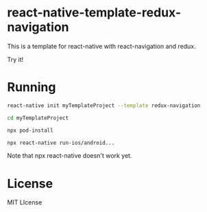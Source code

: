 # react-native-template-redux-navigation

This is a template for react-native with react-navigation and redux.

Try it!

# Running

```sh
react-native init myTemplateProject --template redux-navigation

cd myTemplateProject

npx pod-install

npx react-native run-ios/android...
```

Note that npx react-native doesn't work yet.

# License

MIT LIcense
